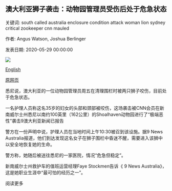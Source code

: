 ## 澳大利亚狮子袭击：动物园管理员受伤后处于危急状态

关键词: south called australia enclosure condition attack woman lion sydney critical zookeeper cnn mauled

作者: Angus Watson, Joshua Berlinger

发表日期: 2020-05-29 00:00:00

![](https://cdn.cnn.com/cnnnext/dam/assets/200529000313-shoalhaven-zoo-lion-0528-super-tease.jpg)

[English](Australia%20lion%20attack%3A%20Zookeeper%20in%20critical%20condition%20after%20being%20mauled.md)

[原网页](https://edition.cnn.com/2020/05/29/australia/australia-lion-attack-intl-hnk-scli/index.html)

悉尼说，澳大利亚的一位动物园管理员周五在清理围栏时被两只狮子咬伤，目前处于危急状态。

一名护理人员称这名35岁的妇女的头部和颈部被咬伤，这场袭击被CNN会员在新南威尔士州悉尼以南约100英里（162公里）的Shoalhaven动物园进行了“极端恶性”袭击9澳大利亚新闻已报告

警方在一份声明中说，护理人员在当地时间上午10:30被召到该设施。据9 News Australia报道，他们到达发现这名女子在狮子围栏中昏迷不醒，需要进入该狮中以安全地恢复她的生命。

警方称，她随后被送往悉尼的一家医院，情况“危急但稳定”。

新南威尔士州救护车的值班运营经理Faye Stockmen告诉《 9 News Australia》，这是她职业生涯中“最可怕的经历之一”。

阅读更多